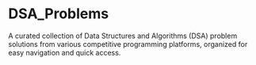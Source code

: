 # DSA_Problems
A curated collection of Data Structures and Algorithms (DSA) problem solutions from various competitive programming platforms, organized for easy navigation and quick access.
